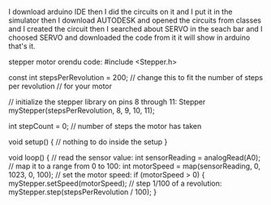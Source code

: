 I download arduino IDE 
then I did the circuits on it
and I put it in the simulator 
then I download AUTODESK
and opened the circuits from classes 
and I created the circuit
then I searched about SERVO in the seach bar
and I choosed SERVO
and downloaded the code from it 
it will show in arduino
that's it.

stepper motor orendu code:
#include <Stepper.h>

const int stepsPerRevolution = 200;  // change this to fit the number of steps per revolution
// for your motor


// initialize the stepper library on pins 8 through 11:
Stepper myStepper(stepsPerRevolution, 8, 9, 10, 11);

int stepCount = 0;  // number of steps the motor has taken

void setup() {
  // nothing to do inside the setup
}

void loop() {
  // read the sensor value:
  int sensorReading = analogRead(A0);
  // map it to a range from 0 to 100:
  int motorSpeed = map(sensorReading, 0, 1023, 0, 100);
  // set the motor speed:
  if (motorSpeed > 0) {
    myStepper.setSpeed(motorSpeed);
    // step 1/100 of a revolution:
    myStepper.step(stepsPerRevolution / 100);
  }
